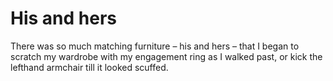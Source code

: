 His and hers
============


There was so much matching furniture – his and hers – that I began to scratch my wardrobe with my engagement ring as I walked past, or kick the lefthand armchair till it looked scuffed.